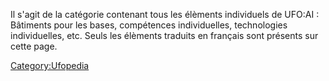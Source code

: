 Il s'agit de la catégorie contenant tous les élèments individuels de
UFO:AI : Bâtiments pour les bases, compétences individuelles,
technologies individuelles, etc. Seuls les élèments traduits en français
sont présents sur cette page.

[Category:Ufopedia](Category:Ufopedia "wikilink")